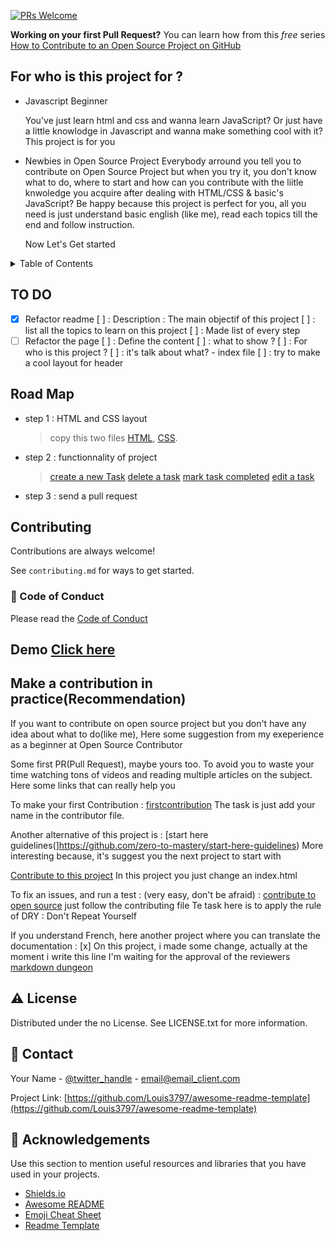 [![PRs Welcome](https://img.shields.io/badge/PRs-welcome-brightgreen.svg?style=flat-square)](https://makeapullrequest.com)

**Working on your first Pull Request?** You can learn how from this *free* series [How to Contribute to an Open Source Project on GitHub](https://kcd.im/pull-request)

## For who is this project for ?
- Javascript Beginner

   You've just learn html and css and wanna learn JavaScript? Or just have a little knowlodge in Javascript and wanna make something cool with it? This project is for you

- Newbies in Open Source Project
  Everybody arround you tell you to contribute on Open Source Project but when you try it, you don't know what to do, where to start and how can you contribute with the liitle knwoledge you acquire after dealing with HTML/CSS & basic's JavaScript?
  Be happy because this project is perfect for you, all you need is just understand basic english (like me), read each topics till the end and follow instruction. 

  Now Let's Get started 

<!-- TABLE OF CONTENTS -->
<details>
  <summary>Table of Contents</summary>
# :notebook_with_decorative_cover: Table of Contents

- [About the Project](#star2-about-the-project)
  * [Screenshots](#camera-screenshots)
  * [Tech Stack](#space_invader-tech-stack)
  * [Features](#dart-features)
  * [Color Reference](#art-color-reference)
  * [Environment Variables](#key-environment-variables)
- [Getting Started](#toolbox-getting-started)
  * [Prerequisites](#bangbang-prerequisites)
  * [Installation](#gear-installation)
  * [Running Tests](#test_tube-running-tests)
  * [Run Locally](#running-run-locally)
  * [Deployment](#triangular_flag_on_post-deployment)
- [Usage](#eyes-usage)
- [Roadmap](#compass-roadmap)
- [Contributing](#wave-contributing)
  * [Code of Conduct](#scroll-code-of-conduct)
- [FAQ](#grey_question-faq)
- [License](#warning-license)
- [Contact](#handshake-contact)
- [Acknowledgements](#gem-acknowledgements)
</details>


<!-- Progression -->
## TO DO

* [x] Refactor readme
    [ ] : Description : The main objectif of this project
    [ ] : list all the topics to learn on this project
    [ ] : Made list of every step
* [ ] Refactor the page
    [ ] : Define the content
    [ ] : what to show ?
    [ ] : For who is this project ?
    [ ] : it's talk about what?
      - index file
      [ ] : try to make a cool layout for header

<!-- Roadmap -->

## Road Map

* step 1 : HTML and CSS layout
  > copy this two files [HTML](.src/index.html), [CSS](.src/style.css).

* step 2 : functionnality of project
  > [create a new Task](createNewTask.md)
  > [delete a task](deleteTask.md)
  > [mark task completed](completeTask.md)
  > [edit a task](editTask.md)

* step 3 : send a pull request

<!-- Contributing -->
## Contributing

Contributions are always welcome!

See `contributing.md` for ways to get started.


<!-- Code of Conduct -->
### :scroll: Code of Conduct

Please read the [Code of Conduct](https://github.com/Louis3797/awesome-readme-template/blob/master/CODE_OF_CONDUCT.md)

## Demo [Click here](https://thierryrakotomanana.github.io/My-First-Cotribution-On-Open-Source-Project/)

## Make a contribution in practice(Recommendation)
If you want to contribute on open source project but you don't have any idea about what to do(like me), Here some suggestion from my exeperience as a beginner at Open Source Contributor

Some first PR(Pull Request), maybe yours too.
To avoid you to waste your time watching tons of videos and reading multiple articles on the subject. Here some links that can really help you

To make your first Contribution : 
[firstcontribution](https://firstcontributions.github.io/) 
The task is just add your name in the contributor file.

Another alternative of this project is : 
[start here guidelines(]https://github.com/zero-to-mastery/start-here-guidelines)
More interesting because, it's suggest you the next project to start with

[Contribute to this project](https://github.com/Syknapse/Contribute-To-This-Project)
In this project you just change an index.html

To fix an issues, and run a test : (very easy, don't be afraid) : 
[contribute to open source](https://github.com/danthareja/contribute-to-open-source)
just follow the contributing file Te task here is to apply the rule of DRY : Don't Repeat Yourself

If you understand French, here another project where you can translate the documentation :
[x] On this project, i made some change, actually at the moment i write this line I'm waiting for the approval of the reviewers
[markdown dungeon](ttps://github.com/MakeContributions/markdown-dungeon/)


<!-- License -->
## :warning: License

Distributed under the no License. See LICENSE.txt for more information.


<!-- Contact -->
## :handshake: Contact

Your Name - [@twitter_handle](https://twitter.com/twitter_handle) - email@email_client.com

Project Link: [https://github.com/Louis3797/awesome-readme-template](https://github.com/Louis3797/awesome-readme-template)


<!-- Acknowledgments -->
## :gem: Acknowledgements

Use this section to mention useful resources and libraries that you have used in your projects.

 - [Shields.io](https://shields.io/)
 - [Awesome README](https://github.com/matiassingers/awesome-readme)
 - [Emoji Cheat Sheet](https://github.com/ikatyang/emoji-cheat-sheet/blob/master/README.md#travel--places)
 - [Readme Template](https://github.com/othneildrew/Best-README-Template)

